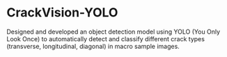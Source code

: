 # CrackVision-YOLO
Designed and developed an object detection model using YOLO (You Only Look Once) to automatically detect and classify different crack types (transverse, longitudinal, diagonal) in macro sample images.
